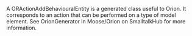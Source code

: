 A ORActionAddBehaviouralEntity is a generated class useful to Orion. It corresponds to an action that can be performed on a type of model element. See OrionGenerator in Moose/Orion on SmalltalkHub for more information.